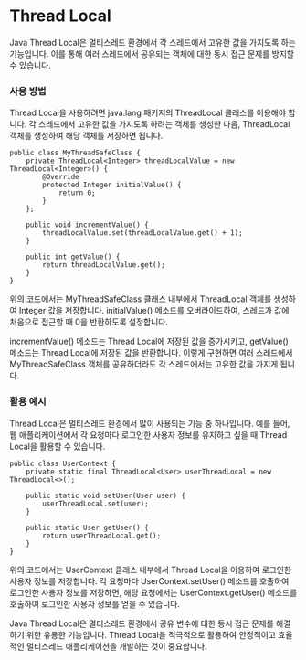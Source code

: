 # Thread Local

Java Thread Local은 멀티스레드 환경에서 각 스레드에서 고유한 값을 가지도록 하는 기능입니다. 이를 통해 여러 스레드에서 공유되는 객체에 대한 동시 접근 문제를 방지할 수 있습니다.

### 사용 방법

Thread Local을 사용하려면 java.lang 패키지의 ThreadLocal 클래스를 이용해야 합니다. 각 스레드에서 고유한 값을 가지도록 하려는 객체를 생성한 다음, ThreadLocal 객체를 생성하여 해당 객체를 저장하면 됩니다.

```
public class MyThreadSafeClass {
    private ThreadLocal<Integer> threadLocalValue = new ThreadLocal<Integer>() {
        @Override
        protected Integer initialValue() {
            return 0;
        }
    };

    public void incrementValue() {
        threadLocalValue.set(threadLocalValue.get() + 1);
    }

    public int getValue() {
        return threadLocalValue.get();
    }
}

```

위의 코드에서는 MyThreadSafeClass 클래스 내부에서 ThreadLocal 객체를 생성하여 Integer 값을 저장합니다. initialValue() 메소드를 오버라이드하여, 스레드가 값에 처음으로 접근할 때 0을 반환하도록 설정합니다.

incrementValue() 메소드는 Thread Local에 저장된 값을 증가시키고, getValue() 메소드는 Thread Local에 저장된 값을 반환합니다. 이렇게 구현하면 여러 스레드에서 MyThreadSafeClass 객체를 공유하더라도 각 스레드에서는 고유한 값을 가지게 됩니다.

### 활용 예시

Thread Local은 멀티스레드 환경에서 많이 사용되는 기능 중 하나입니다. 예를 들어, 웹 애플리케이션에서 각 요청마다 로그인한 사용자 정보를 유지하고 싶을 때 Thread Local을 활용할 수 있습니다.

```
public class UserContext {
    private static final ThreadLocal<User> userThreadLocal = new ThreadLocal<>();

    public static void setUser(User user) {
        userThreadLocal.set(user);
    }

    public static User getUser() {
        return userThreadLocal.get();
    }
}

```

위의 코드에서는 UserContext 클래스 내부에서 Thread Local을 이용하여 로그인한 사용자 정보를 저장합니다. 각 요청마다 UserContext.setUser() 메소드를 호출하여 로그인한 사용자 정보를 저장하면, 해당 요청에서는 UserContext.getUser() 메소드를 호출하여 로그인한 사용자 정보를 얻을 수 있습니다.

Java Thread Local은 멀티스레드 환경에서 공유 변수에 대한 동시 접근 문제를 해결하기 위한 유용한 기능입니다. Thread Local을 적극적으로 활용하여 안정적이고 효율적인 멀티스레드 애플리케이션을 개발하는 것이 중요합니다.
